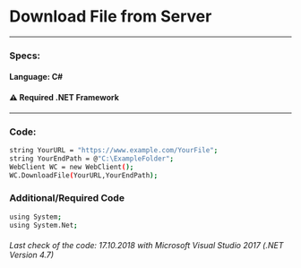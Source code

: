# Download File from Server
---
### Specs:
#### Language: C#
#### ⚠️ Required .NET Framework
---
### Code:
```sh
string YourURL = "https://www.example.com/YourFile";
string YourEndPath = @"C:\ExampleFolder";
WebClient WC = new WebClient();
WC.DownloadFile(YourURL,YourEndPath);
```
### Additional/Required Code
```sh
using System;
using System.Net;
```
###### Last check of the code: 17.10.2018 with Microsoft Visual Studio 2017 (.NET Version 4.7)
